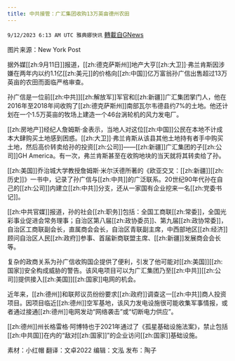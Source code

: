 ```yaml
---
title: 中共接管：广汇集团收购13万英亩德州农田
---
```

`9/12/2023 6:13 AM UTC 雅典娜快讯` [轉載自GNews](https://gnews.org/articles/1678593)

图片来源：New York Post  

据外媒[[zh:9月11日]]报道，[[zh:德克萨斯州]]地产大亨[[zh:大卫]]·弗兰肯斯因涉嫌在两年内以约1.1亿[[zh:美元]]的价格向[[zh:中国]]亿万富翁孙广信出售超过13万英亩的农田而面临严格审查。  

孙广信是一位前[[zh:中共]][[zh:解放军]]军官和[[zh:新疆]]广汇集团掌门人，他在2016年至2018年间收购了[[zh:德克萨斯州]]南部瓦尔韦德县约7%的土地。他还计划在一个1.5万英亩的牧场上建造一个46台涡轮机的风力发电厂。   

[[zh:房地产]]经纪人詹姆斯·金表示，当地人对这位[[zh:中国]]公民在本地不计成本大肆购买土地感到困惑。[[zh:大卫]]·弗兰肯斯从该县其他土地持有者手中购买土地，然后高价转卖给孙的投资[[zh:公司]]——[[zh:新疆]]广汇集团的子[[zh:公司]]GH America。有一次，弗兰肯斯甚至在收购地块的当天就将其转卖给了孙。  

[[zh:美国]]乔治城大学教授詹姆斯·米尔沃德所著的《欧亚交叉：[[zh:新疆]][[zh:历史]]》一书中，记录了孙广信与[[zh:中共]]的广泛联系。20世纪90年代孙在自己的[[zh:公司]]内建立[[zh:中共]]分支，还从一家国有企业挖来一名[[zh:党委书记]]。  

[[zh:中共官媒]]报道，孙的社会[[zh:职务]]包括：全国工商联[[zh:常委]]，全国光彩事业促进会常务理事；自治区第八届[[zh:政协委员]]、第九届[[zh:政协常委]]，自治区工商联副会长，直属商会会长，自治区青联副主席，中西部地区[[zh:经济]]顾问自治区人民[[zh:政府]]参事、首届新商联盟主席、[[zh:新疆]]发展商会会长等。  

复杂的政商关系为孙广信收购国企提供了便利，引发了他可能对[[zh:美国]][[zh:国家]]安全构成威胁的警告。该风电项目可以为广汇集团乃至[[zh:中共]][[zh:公司]]提供接入[[zh:美国]][[zh:国家]]电网的机会。  

近年来，[[zh:德州]]和联邦议员纷纷要求[[zh:政府]]调查这一[[zh:中共]]商人投资项目。因项目临近[[zh:德州]]空军基地，该风力发电设施很可能收集军事情报，或者通过接通[[zh:德州]]电网发动“网络袭击”或“切断电力供应”。  

[[zh:德州]]州长格雷格·阿博特也于2021年通过了《孤星基础设施法案》，禁止包括[[zh:中共国]]在内的“敌对[[zh:国家]]”的企业访问[[zh:国家]]基础设施。  

素材：小红帽  翻译：文卓2022  编辑：文泓  发布：陶子


